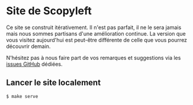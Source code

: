 # Site de Scopyleft

Ce site se construit itérativement. Il n'est pas parfait, il ne le sera jamais mais nous sommes partisans d'une amélioration continue. La version que vous visitez aujourd'hui est peut-être différente de celle que vous pourrez découvrir demain.

N'hésitez pas à nous faire part de vos remarques et suggestions via les [issues GitHub](https://github.com/scopyleft/scopyleft.github.com/issues/new) dédiées.


## Lancer le site localement

    $ make serve
